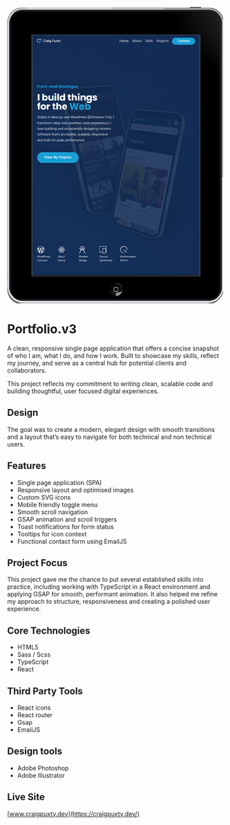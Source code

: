 ![Portfolio Screenshot](assets/portfolio-project-500w.webp)

# Portfolio.v3

A clean, responsive single page application that offers a concise snapshot of who I am, what I do, and how I work. Built to showcase my skills, reflect my journey, and serve as a central hub for potential clients and collaborators.

This project reflects my commitment to writing clean, scalable code and building thoughtful, user focused digital experiences.

## Design

The goal was to create a modern, elegant design with smooth transitions and a layout that’s easy to navigate for both technical and non technical users.

## Features

- Single page application (SPA)
- Responsive layout and optimised images
- Custom SVG icons
- Mobile friendly toggle menu
- Smooth scroll navigation
- GSAP animation and scroll triggers
- Toast notifications for form status
- Tooltips for icon context
- Functional contact form using EmailJS

## Project Focus

This project gave me the chance to put several established skills into practice, including working with TypeScript in a React environment and applying GSAP for smooth, performant animation. It also helped me refine my approach to structure, responsiveness and creating a polished user experience.

## Core Technologies

- HTML5
- Sass / Scss
- TypeScript
- React

## Third Party Tools

- React icons
- React router
- Gsap
- EmailJS

## Design tools

- Adobe Photoshop
- Adobe Illustrator

## Live Site

[www.craigpuxty.dev](https://craigpuxty.dev/)
